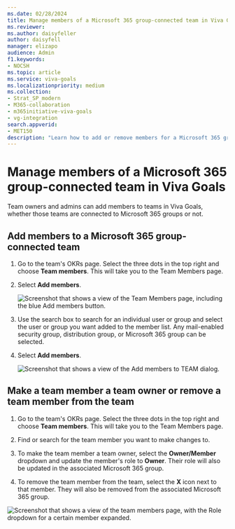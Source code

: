 ```yaml
---
ms.date: 02/28/2024
title: Manage members of a Microsoft 365 group-connected team in Viva Goals
ms.reviewer: 
ms.author: daisyfeller
author: daisyfell
manager: elizapo
audience: Admin
f1.keywords:
- NOCSH
ms.topic: article
ms.service: viva-goals
ms.localizationpriority: medium
ms.collection:  
- Strat_SP_modern
- M365-collaboration
- m365initiative-viva-goals
- vg-integration  
search.appverid:
- MET150
description: "Learn how to add or remove members for a Microsoft 365 group-connected team in Viva Goals, as well as how to change the roles of those members."
---
```


# Manage members of a Microsoft 365 group-connected team in Viva Goals

Team owners and admins can add members to teams in Viva Goals, whether those teams are connected to Microsoft 365 groups or not.

## Add members to a Microsoft 365 group-connected team

1. Go to the team's OKRs page. Select the three dots in the top right and choose **Team members**. This will take you to the Team Members page.

1. Select **Add members**.

    ![Screenshot that shows a view of the Team Members page, including the blue Add members button.](..\media\goals\viva-goals-teams\team-members-list.png)

1. Use the search box to search for an individual user or group and select the user or group you want added to the member list. Any mail-enabled security group, distribution group, or Microsoft 365 group can be selected.

1. Select **Add members**.

    ![Screenshot that shows a view of the Add members to TEAM dialog.](..\media\goals\viva-goals-teams\add-members-but-create-team-somehow.png)

## Make a team member a team owner or remove a team member from the team

1. Go to the team's OKRs page. Select the three dots in the top right and choose **Team members**. This will take you to the Team Members page.

1. Find or search for the team member you want to make changes to.

1. To make the team member a team owner, select the **Owner/Member** dropdown and update the member's role to **Owner**. Their role will also be updated in the associated Microsoft 365 group.

1. To remove the team member from the team, select the **X** icon next to that member. They will also be removed from the associated Microsoft 365 group.

![Screenshot that shows a view of the team members page, with the Role dropdown for a certain member expanded.](..\media\goals\viva-goals-teams\change-member-role.png)
